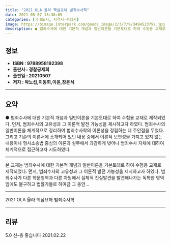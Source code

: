```yaml
---
title: "2021 OLA 올라 핵심요해 범죄수사학"
date: 2021-05-07 13:38:05
categories: [국내도서, 자격서-수험서]
image: https://bimage.interpark.com/goods_image/2/3/7/9/349452379s.jpg
description: ● 범죄수사에 대한 기본적 개념과 일반이론을 기본토대로 하여 수험용 교재로 제작되었다. 먼저, 범죄수사의 고유성과 그 이론적 발전 가능성을 제시하고자 하였다. 범죄수사의 일반이론을 체계적으로 정리하여 범죄수사학의 이론성을 정립하는 데 주안점을 두었다. 그리고 기존의 이론서에 소개되어
---
```


## **정보**

- **ISBN : 9788958192398**
- **출판사 : 경찰공제회**
- **출판일 : 20210507**
- **저자 : 박노섭,이동희,이윤,장윤식**

------



## **요약**

●  범죄수사에 대한 기본적 개념과 일반이론을 기본토대로 하여 수험용 교재로 제작되었다. 먼저, 범죄수사의 고유성과 그 이론적 발전 가능성을 제시하고자 하였다. 범죄수사의 일반이론을 체계적으로 정리하여 범죄수사학의 이론성을 정립하는 데 주안점을 두었다. 그리고 기존의 이론서에 소개되어 있던 내용 중에서 이론적 보편성을 가지고 있지 않는 내용이나 형사소송법 중심의 이론과 실무에서 과감하게 벗어나 범죄수사 자체에 대하여 체계적으로 접근하고자 시도하였다.

------

본 교재는 범죄수사에 대한 기본적 개념과 일반이론을 기본토대로 하여 수험용 교재로 제작되었다. 먼저, 범죄수사의 고유성과 그 이론적 발전 가능성을 제시하고자 하였다. 범죄수사가 다른 학문영역과 다른 차원에서 실체적 진실발견을 발견해나가는 독특한 영역임에도 불구하고 법률가들로 하여금 그 동안... 

------


2021 OLA 올라 핵심요해 범죄수사학 

------


## **리뷰** 

5.0 신-총 좋습니다 2021.02.22 <br/>